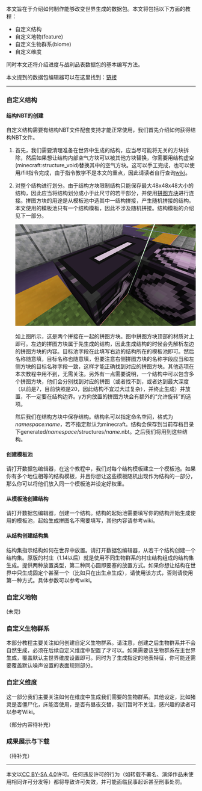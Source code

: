 本文旨在于介绍如何制作能够改变世界生成的数据包。本文将包括以下方面的教程：

- 自定义结构
- 自定义地物(feature)
- 自定义生物群系(biome)
- 自定义维度

同时本文还将介绍进度与战利品表数据包的基本编写方法。

本文提到的数据包编辑器可以在这里找到：[链接](https://misode.github.io/)

---

### 自定义结构

#### 结构NBT的创建

自定义结构需要有结构NBT文件配套支持才能正常使用，我们首先介绍如何获得结构NBT文件。
1. 首先，我们需要清理准备在世界中生成的结构，应当尽可能将无关的方块拆除，然后如果想让结构内部空气方块可以被其他方块替换，你需要用结构虚空(minecraft:structure_void)替换其中的空气方块。这可以手工完成，也可以使用/fill指令完成，由于指令教学不是本文的重点，因此请读者自行查询[wiki](https://zh.minecraft.wiki/w/%E5%91%BD%E4%BB%A4/fill)。

2. 对整个结构进行划分。由于结构方块限制结构只能保存最大48x48x48大小的结构，因此应当将结构划分成小于此尺寸的若干部分，并使用[拼图方块](https://zh.minecraft.wiki/w/%E6%8B%BC%E5%9B%BE%E6%96%B9%E5%9D%97)进行连接。拼图方块的用途是从模板池中选其中一结构拼接，产生随机拼接的结构。本文使用的模板池只有一个结构模板，因此不涉及随机拼接。结构模板的介绍见下一部分。

    ![两个拼图方块](../images/73555c458e10ec6747dd9037e00ab74b.png)

    如上图所示，这是两个拼接在一起的拼图方块。图中拼图方块顶部的材质对上即可。左边的拼图方块属于先生成的结构，因此生成结构的时候会先解析左边的拼图方块的内容。目标池字段在此填写右边的结构所在的模板池即可。然后名称随意填，目标名称也随意填，但要注意右侧拼图方块的名称字段应当和左侧方块的目标名称字段一致，这样才能正确找到对应的拼图方块。其他选项在本次教程中用不到，无需关注。另外有一点需要说明，一个结构中可以包含多个拼图方块，他们会分别找到对应的拼图（或者找不到，或者达到最大深度（以前是7，目前快照是20，因此结构不宜过大过复杂），并终止生成）并放置，不一定要在结构边界。y方向放置的拼图方块会有额外的“允许旋转”的选项。

    然后我们在结构方块中保存结构。结构名可以指定命名空间，格式为*namespace:name*，若不指定默认为minecraft。结构会保存到当前存档目录下generated/*namespace*/structures/*name*.nbt。之后我们将用到这些结构。

#### 创建模板池

请打开数据包编辑器，在这个教程中，我们对每个结构模板建立一个模板池。如果你有多个地位相等的结构模板，并且你想让这些模板随机出现作为结构的一部分，那么你可以将他们放入同一个模板池并设定好权重。

#### 从模板池创建结构

请打开数据包编辑器，创建一个结构。结构的起始池需要填写你的结构开始生成使用的模板池，起始生成拼图名不需要填写，其他内容请参考wiki。

#### 从结构创建结构集

结构集指示结构如何在世界中放置。请打开数据包编辑器，从若干个结构创建一个结构集。原版的村庄（1.14以后）就是使用不同生物群系的村庄结构组成的结构集生成。提供两种放置类型，第二种同心圆即要塞的放置方式。如果你想让结构在世界中只生成固定个甚至一个（比如只在出生点生成），请使用该方式，否则请使用第一种方式。具体参数可以参考wiki。

### 自定义地物

(未完)

### 自定义生物群系

本部分教程主要关注如何创建自定义生物群系。请注意，创建之后生物群系并不会自然生成，必须在后续自定义维度中配置了才可以。如果需要该生物群系在主世界生成，覆盖默认主世界维度设置即可。同时为了生成指定的地表特征，你可能还需要覆盖默认噪声设置的表面规则部分。

### 自定义维度

这一部分我们主要关注如何在维度中生成我们需要的生物群系。其他设定，比如猪灵是否僵尸化，床能否使用，是否有昼夜交替，我们暂时不关注，感兴趣的读者可以参考Wiki。

（部分内容待补充）

### 成果展示与下载

（待补充）

---

本文以[CC BY-SA 4.0](http://creativecommons.org/licenses/by-sa/4.0/?ref=chooser-v1)许可。任何违反许可的行为（如转载不署名、演绎作品未使用相同许可分发等）都将导致许可失效，并可能面临民事起诉甚至刑事处罚。